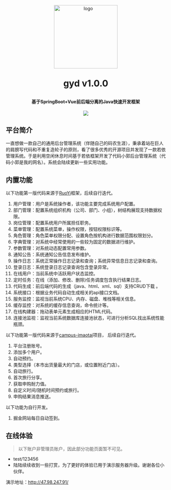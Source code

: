 <p align="center">
	<img alt="logo" height="200" width="200" src="http://www.gydblog.com/assets/icon/avata.svg">
</p>
<h1 align="center" style="margin: 30px 0 30px; font-weight: bold;">gyd v1.0.0</h1>
<h4 align="center">基于SpringBoot+Vue前后端分离的Java快速开发框架</h4>
<p align="center">
	<a href="https://github.com/CodingGyd/gyd-template"><img src="https://img.shields.io/badge/gyd-v0.0.1-brightgreen.svg"></a>
</p>

## 平台简介
一直想做一款自己的通用后台管理系统（伴随自己的码农生涯），秉承着站在巨人的肩膀写代码和不重复造轮子的原则，看了很多优秀的开源项目并发现了一款若依管理系统。于是利用空闲休息时间基于若依框架开发了代码小郭后台管理系统（代码小郭是我的网名）。系统会陆续更新一些实用功能。

## 内置功能
以下功能第一版代码来源于[RuoYi](https://github.com/yangzongzhuan/RuoYi)框架，后续自行迭代。
1.  用户管理：用户是系统操作者，该功能主要完成系统用户配置。
2.  部门管理：配置系统组织机构（公司、部门、小组），树结构展现支持数据权限。
3.  岗位管理：配置系统用户所属担任职务。
4.  菜单管理：配置系统菜单，操作权限，按钮权限标识等。
5.  角色管理：角色菜单权限分配、设置角色按机构进行数据范围权限划分。
6.  字典管理：对系统中经常使用的一些较为固定的数据进行维护。
7.  参数管理：对系统动态配置常用参数。
8.  通知公告：系统通知公告信息发布维护。
9.  操作日志：系统正常操作日志记录和查询；系统异常信息日志记录和查询。
10. 登录日志：系统登录日志记录查询包含登录异常。
11. 在线用户：当前系统中活跃用户状态监控。
12. 定时任务：在线（添加、修改、删除)任务调度包含执行结果日志。
13. 代码生成：前后端代码的生成（java、html、xml、sql）支持CRUD下载 。
14. 系统接口：根据业务代码自动生成相关的api接口文档。
15. 服务监控：监视当前系统CPU、内存、磁盘、堆栈等相关信息。
16. 缓存监控：对系统的缓存信息查询，命令统计等。
17. 在线构建器：拖动表单元素生成相应的HTML代码。
18. 连接池监视：监视当前系统数据库连接池状态，可进行分析SQL找出系统性能瓶颈。

以下功能第一版代码来源于[campus-imaotai](https://github.com/oddfar/campus-imaotai)项目， 后续自行迭代。
 1. 平台注册账号。
 2. 添加多个用户。
 3. 自动预约。
 4. 类型选择（本市出货量最大的门店，或位置附近门店）。
 5. 自动旅行。
 6. 首次旅行分享。
 7. 获取申购耐力值。
 8. 自定义时间/随机时间预约或旅行。
 9. 申购结果消息推送。
 
 以下功能为自行开发。
 1. 掘金网站每日自动签到。
 
 

## 在线体验
> 以下账户非管理员账户，因此部分功能页面暂不可见。
- test/123456 
- 陆陆续续收到一些打赏，为了更好的体验已用于演示服务器升级。谢谢各位小伙伴。

演示地址：http://47.98.247.91/
